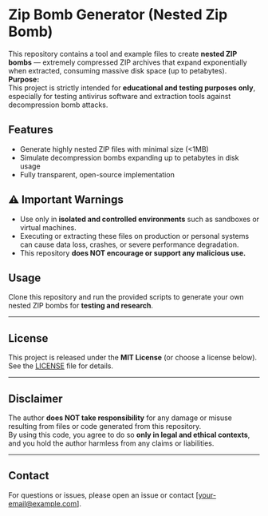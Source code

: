 # Zip Bomb Generator (Nested Zip Bomb)

This repository contains a tool and example files to create **nested ZIP bombs** — extremely compressed ZIP archives that expand exponentially when extracted, consuming massive disk space (up to petabytes).  
**Purpose:**  
This project is strictly intended for **educational and testing purposes only**, especially for testing antivirus software and extraction tools against decompression bomb attacks.

## Features
- Generate highly nested ZIP files with minimal size (<1MB)
- Simulate decompression bombs expanding up to petabytes in disk usage
- Fully transparent, open-source implementation

## ⚠️ Important Warnings
- Use only in **isolated and controlled environments** such as sandboxes or virtual machines.
- Executing or extracting these files on production or personal systems can cause data loss, crashes, or severe performance degradation.
- This repository **does NOT encourage or support any malicious use.**

## Usage
Clone this repository and run the provided scripts to generate your own nested ZIP bombs for **testing and research**.

---

## License
This project is released under the **MIT License** (or choose a license below). See the [LICENSE](LICENSE) file for details.

---

## Disclaimer
The author **does NOT take responsibility** for any damage or misuse resulting from files or code generated from this repository.  
By using this code, you agree to do so **only in legal and ethical contexts**, and you hold the author harmless from any claims or liabilities.

---

## Contact
For questions or issues, please open an issue or contact [your-email@example.com].
